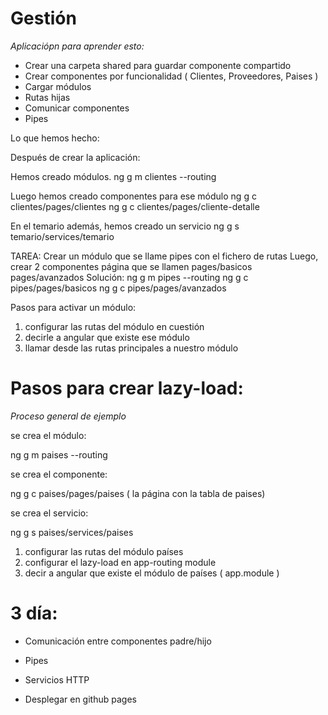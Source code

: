 # Gestión

*Aplicaciópn para aprender esto:*

- Crear una carpeta shared para guardar componente compartido
- Crear componentes por funcionalidad ( Clientes, Proveedores, Paises )
- Cargar módulos
- Rutas hijas
- Comunicar componentes
- Pipes

Lo que hemos hecho:

Después de crear la aplicación:

Hemos creado módulos.
ng g m clientes --routing

Luego hemos creado componentes para ese módulo
ng g c clientes/pages/clientes
ng g c clientes/pages/cliente-detalle

En el temario además, hemos creado un servicio
ng g s temario/services/temario

TAREA:
Crear un módulo que se llame pipes con el fichero de rutas
Luego, crear 2 componentes página que se llamen
pages/basicos
pages/avanzados
Solución:
ng g m pipes --routing
ng g c pipes/pages/basicos
ng g c pipes/pages/avanzados

Pasos para activar un módulo:
1. configurar las rutas del módulo en cuestión
2. decirle a angular que existe ese módulo
3. llamar desde las rutas principales a nuestro módulo

# Pasos para crear lazy-load:
*Proceso general de ejemplo*

se crea el módulo:

ng g m paises --routing


se crea el componente:

ng g c paises/pages/paises
( la página con la tabla de paises)


se crea el servicio:

ng g s paises/services/paises


1. configurar las rutas del módulo países
2. configurar el lazy-load en app-routing module
3. decir a angular que existe el módulo de países ( app.module )

# 3 día:

- Comunicación entre componentes padre/hijo

- Pipes

- Servicios HTTP

- Desplegar en github pages


